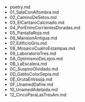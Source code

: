 - poetry.md
- 01_SalaConAlfombra.md
- 02_CaminoDeSetos.md
- 03_ElCantaroCalcinado.md
- 04_PorEntreCorrientesDoradas.md
- 05_PantallaRoja.md
- 06_MansionAntigua.md
- 07_EdificioGris.md
- 08_MosaicoCuatroEstampas.md
- 09_LaboratorioTres.md
- 0A_OptimismoDeLejos.md
- 0B_LaEscalera.md
- 0C_SuspiroOlvidado.md
- 0D_GatitoColorSepia.md
- 0E_GrutaEnVasija.md
- 0F_UnamedDafne.md
- 10_UnamedAdelaida.md
- 12_CincoParaLasTresAm.md
